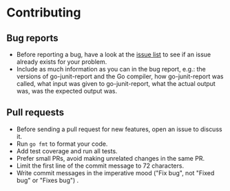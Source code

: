 # Contributing

## Bug reports

- Before reporting a bug, have a look at the [issue
  list](https://github.com/ahmelsayed/go-junit-report/issues) to see if an issue
  already exists for your problem.
- Include as much information as you can in the bug report, e.g.: the versions
  of go-junit-report and the Go compiler, how go-junit-report was called, what
  input was given to go-junit-report, what the actual output was, was the
  expected output was.

## Pull requests

- Before sending a pull request for new features, open an issue to discuss it.
- Run `go fmt` to format your code.
- Add test coverage and run all tests.
- Prefer small PRs, avoid making unrelated changes in the same PR.
- Limit the first line of the commit message to 72 characters.
- Write commit messages in the imperative mood ("Fix bug", not "Fixed bug" or
  "Fixes bug") .
